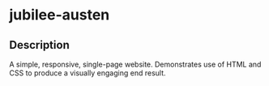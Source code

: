 # jubilee-austen

## Description
A simple, responsive, single-page website. Demonstrates use of HTML and CSS to produce a visually engaging end result.
